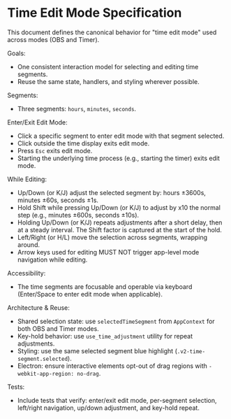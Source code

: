 # Time Edit Mode Specification

This document defines the canonical behavior for "time edit mode" used across modes (OBS and Timer).

Goals:
- One consistent interaction model for selecting and editing time segments.
- Reuse the same state, handlers, and styling wherever possible.

Segments:
- Three segments: `hours`, `minutes`, `seconds`.

Enter/Exit Edit Mode:
- Click a specific segment to enter edit mode with that segment selected.
- Click outside the time display exits edit mode.
- Press `Esc` exits edit mode.
- Starting the underlying time process (e.g., starting the timer) exits edit mode.

While Editing:
- Up/Down (or K/J) adjust the selected segment by: hours ±3600s, minutes ±60s, seconds ±1s.
- Hold Shift while pressing Up/Down (or K/J) to adjust by x10 the normal step (e.g., minutes ±600s, seconds ±10s).
- Holding Up/Down (or K/J) repeats adjustments after a short delay, then at a steady interval. The Shift factor is captured at the start of the hold.
- Left/Right (or H/L) move the selection across segments, wrapping around.
- Arrow keys used for editing MUST NOT trigger app-level mode navigation while editing.

Accessibility:
- The time segments are focusable and operable via keyboard (Enter/Space to enter edit mode when applicable).

Architecture & Reuse:
- Shared selection state: use `selectedTimeSegment` from `AppContext` for both OBS and Timer modes.
- Key-hold behavior: use `use_time_adjustment` utility for repeat adjustments.
- Styling: use the same selected segment blue highlight (`.v2-time-segment.selected`).
- Electron: ensure interactive elements opt-out of drag regions with `-webkit-app-region: no-drag`.

Tests:
- Include tests that verify: enter/exit edit mode, per-segment selection, left/right navigation, up/down adjustment, and key-hold repeat.
